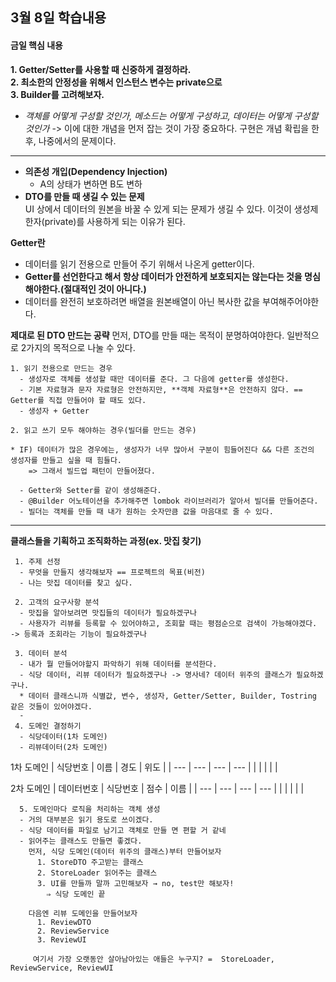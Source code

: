 ## 3월 8일 학습내용
#### 금일 핵심 내용  
**1. Getter/Setter를 사용할 때 신중하게 결정하라.**   
**2. 최소한의 안정성을 위해서 인스턴스 변수는 private으로**    
**3. Builder를 고려해보자.**    

+ _객체를 어떻게 구성할 것인가, 메소드는 어떻게 구성하고, 데이터는 어떻게 구성할 것인가_
-> 이에 대한 개념을 먼저 잡는 것이 가장 중요하다.
구현은 개념 확립을 한 후, 나중에서의 문제이다.
---
+ **의존성 개입(Dependency Injection)**
  + A의 상태가 변하면 B도 변하
+ **DTO를 만들 때 생길 수 있는 문제**    
UI 상에서 데이터의 원본을 바꿀 수 있게 되는 문제가 생길 수 있다. 
이것이 생성제한자(private)를 사용하게 되는 이유가 된다.  


**Getter란**  
  + 데이터를 읽기 전용으로 만들어 주기 위해서 나온게 getter이다.  
  + **Getter를 선언한다고 해서 항상 데이터가 안전하게 보호되지는 않는다는 것을 명심해야한다.(절대적인 것이 아니다.)**  
  + 데이터를 완전히 보호하려면 배열을 원본배열이 아닌 복사한 값을 부여해주어야한다.    

**제대로 된 DTO 만드는 공략**
  먼저, DTO를 만들 때는 목적이 분명하여야한다. 일반적으로 2가지의 목적으로 나눌 수 있다.  
    
    1. 읽기 전용으로 만드는 경우  
      - 생성자로 객체를 생성할 때만 데이터를 준다. 그 다음에 getter를 생성한다.  
      - 기본 자료형과 문자 자료형은 안전하지만, **객체 자료형**은 안전하지 않다. == Getter를 직접 만들어야 할 때도 있다.  
      - 생성자 + Getter
      
    2. 읽고 쓰기 모두 해야하는 경우(빌더를 만드는 경우)
      
    * IF) 데이터가 많은 경우에는, 생성자가 너무 많아서 구분이 힘들어진다 && 다른 조건의 생성자를 만들고 싶을 때 힘들다.
        => 그래서 빌드업 패턴이 만들어졌다. 
      
      - Getter와 Setter를 같이 생성해준다. 
      - @Builder 어노테이션을 추가해주면 lombok 라이브러리가 알아서 빌더를 만들어준다.
      - 빌더는 객체를 만들 때 내가 원하는 숫자만큼 값을 마음대로 줄 수 있다.
  ---  
  
   **클래스들을 기획하고 조직화하는 과정(ex. 맛집 찾기)**

     1. 주제 선정  
      - 무엇을 만들지 생각해보자 == 프로젝트의 목표(비전)
      - 나는 맛집 데이터를 찾고 싶다.
  
     2. 고객의 요구사항 분석   
      - 맛집을 알아보려면 맛집들의 데이터가 필요하겠구나
      - 사용자가 리뷰를 등록할 수 있어야하고, 조회할 때는 평점순으로 검색이 가능해야겠다. -> 등록과 조회라는 기능이 필요하겠구나
  
     3. 데이터 분석  
      - 내가 뭘 만들어야할지 파악하기 위해 데이터를 분석한다.
      - 식당 데이터, 리뷰 데이터가 필요하겠구나 -> 명사네? 데이터 위주의 클래스가 필요하겠구나.
      * 데이터 클래스니까 식별값, 변수, 생성자, Getter/Setter, Builder, Tostring 같은 것들이 있어야겠다.
      - 
     4. 도메인 결정하기  
      - 식당데이터(1차 도메인)
      - 리뷰데이터(2차 도메인)
  1차 도메인
| 식당번호 | 이름 | 경도 | 위도 |
| --- | --- | --- | --- |
|     |     |     |     |

  2차 도메인
| 데이터번호 | 식당번호 | 점수 | 이름 |
| --- | --- | --- | --- |
|     |     |     |     |
 
      5. 도메인마다 로직을 처리하는 객체 생성
      - 거의 대부분은 읽기 용도로 쓰이겠다.
      - 식당 데이터를 파일로 남기고 객체로 만들 면 편할 거 같네
      - 읽어주는 클래스도 만들면 좋겠다. 
        먼저, 식당 도메인(데이터 위주의 클래스)부터 만들어보자
          1. StoreDTO 주고받는 클래스
          2. StoreLoader 읽어주는 클래스
          3. UI를 만들까 말까 고민해보자 → no, test만 해보자!
            ⇒ 식당 도메인 끝
            
        다음엔 리뷰 도메인을 만들어보자
          1. ReviewDTO
          2. ReviewService 
          3. ReviewUI
          
         여기서 가장 오랫동안 살아남아있는 애들은 누구지? =  StoreLoader, ReviewService, ReviewUI
         
         
 
